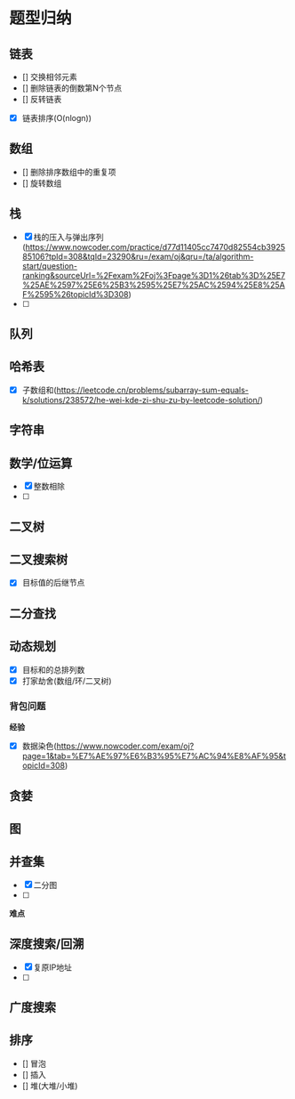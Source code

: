 # 题型归纳

## 链表

- [] 交换相邻元素
- [] 删除链表的倒数第N个节点
- [] 反转链表
- [x] 链表排序(O(nlogn))

## 数组

- [] 删除排序数组中的重复项
- [] 旋转数组

## 栈

- [x] 栈的压入与弹出序列(https://www.nowcoder.com/practice/d77d11405cc7470d82554cb392585106?tpId=308&tqId=23290&ru=/exam/oj&qru=/ta/algorithm-start/question-ranking&sourceUrl=%2Fexam%2Foj%3Fpage%3D1%26tab%3D%25E7%25AE%2597%25E6%25B3%2595%25E7%25AC%2594%25E8%25AF%2595%26topicId%3D308)
- [ ] 

## 队列

## 哈希表

- [x] 子数组和(https://leetcode.cn/problems/subarray-sum-equals-k/solutions/238572/he-wei-kde-zi-shu-zu-by-leetcode-solution/)

## 字符串

## 数学/位运算

- [x] 整数相除
- [ ] 

## 二叉树

## 二叉搜索树

- [x] 目标值的后继节点

## 二分查找

## 动态规划

- [x] 目标和的总排列数
- [x] 打家劫舍(数组/环/二叉树)

### 背包问题

**经验**

- [x] 数据染色(https://www.nowcoder.com/exam/oj?page=1&tab=%E7%AE%97%E6%B3%95%E7%AC%94%E8%AF%95&topicId=308)

## 贪婪

## 图

## 并查集

- [x] 二分图
- [ ] 

**难点**

## 深度搜索/回溯

- [x] 复原IP地址
- [ ] 

## 广度搜索

## 排序

- [] 冒泡
- [] 插入
- [] 堆(大堆/小堆)
